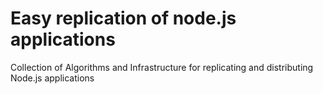 # Easy replication of node.js applications
Collection of Algorithms and Infrastructure for replicating and distributing Node.js applications
